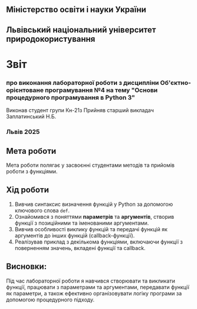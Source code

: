## Міністерство освіти і науки України

## Львівський національний університет природокористування
# Звіт 
### про виконання лабораторної роботи з дисципліни Об'єктно-орієнтоване програмування №4 на тему "Основи процедурного програмування в Python 3"
Виконав студент групи Кн-21з 
Прийняв старший викладач Заплатинський Н.Б. 
### Львів 2025

## Мета роботи 
Мета роботи полягає у засвоєнні студентами методів та прийомів роботи з функціями.

## Хід роботи

1. Вивчив синтаксис визначення функцій у Python за допомогою ключового слова `def`.
2. Ознайомився з поняттями **параметрів** та **аргументів**, створив функції з позиційними та іменованими аргументами.
3. Вивчив особливості виклику функцій та передачі функцій як аргументів до інших функцій (callback-функції).
4. Реалізував приклад з декількома функціями, включаючи функції з поверненням значень, вкладені функції та callback.

## Висновки:
Під час лабораторної роботи я навчився створювати та викликати функції, працювати з параметрами та аргументами, передавати функції як параметри, а також ефективно організовувати логіку програми за допомогою процедурного підходу.
